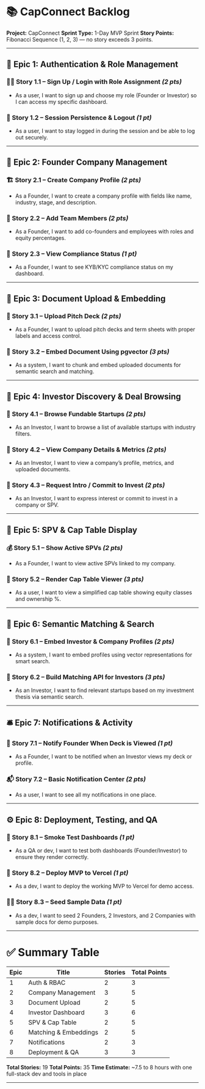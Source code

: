 # 📚 CapConnect Backlog

**Project:** CapConnect
**Sprint Type:** 1-Day MVP Sprint
**Story Points:** Fibonacci Sequence (1, 2, 3) — no story exceeds 3 points.

---

## 🚀 Epic 1: Authentication & Role Management

### 🧑‍💼 Story 1.1 – Sign Up / Login with Role Assignment *(2 pts)*

* As a user, I want to sign up and choose my role (Founder or Investor) so I can access my specific dashboard.

### 🔐 Story 1.2 – Session Persistence & Logout *(1 pt)*

* As a user, I want to stay logged in during the session and be able to log out securely.

---

## 🏢 Epic 2: Founder Company Management

### 🏗️ Story 2.1 – Create Company Profile *(2 pts)*

* As a Founder, I want to create a company profile with fields like name, industry, stage, and description.

### 👥 Story 2.2 – Add Team Members *(2 pts)*

* As a Founder, I want to add co-founders and employees with roles and equity percentages.

### 🛂 Story 2.3 – View Compliance Status *(1 pt)*

* As a Founder, I want to see KYB/KYC compliance status on my dashboard.

---

## 📂 Epic 3: Document Upload & Embedding

### 📁 Story 3.1 – Upload Pitch Deck *(2 pts)*

* As a Founder, I want to upload pitch decks and term sheets with proper labels and access control.

### 🧠 Story 3.2 – Embed Document Using pgvector *(3 pts)*

* As a system, I want to chunk and embed uploaded documents for semantic search and matching.

---

## 💼 Epic 4: Investor Discovery & Deal Browsing

### 🔎 Story 4.1 – Browse Fundable Startups *(2 pts)*

* As an Investor, I want to browse a list of available startups with industry filters.

### 📄 Story 4.2 – View Company Details & Metrics *(2 pts)*

* As an Investor, I want to view a company’s profile, metrics, and uploaded documents.

### 💬 Story 4.3 – Request Intro / Commit to Invest *(2 pts)*

* As an Investor, I want to express interest or commit to invest in a company or SPV.

---

## 👥 Epic 5: SPV & Cap Table Display

### 💰 Story 5.1 – Show Active SPVs *(2 pts)*

* As a Founder, I want to view active SPVs linked to my company.

### 🧮 Story 5.2 – Render Cap Table Viewer *(3 pts)*

* As a user, I want to view a simplified cap table showing equity classes and ownership %.

---

## 🤖 Epic 6: Semantic Matching & Search

### 🧭 Story 6.1 – Embed Investor & Company Profiles *(2 pts)*

* As a system, I want to embed profiles using vector representations for smart search.

### 🧪 Story 6.2 – Build Matching API for Investors *(3 pts)*

* As an Investor, I want to find relevant startups based on my investment thesis via semantic search.

---

## 🛎️ Epic 7: Notifications & Activity

### 🔔 Story 7.1 – Notify Founder When Deck is Viewed *(1 pt)*

* As a Founder, I want to be notified when an Investor views my deck or profile.

### 📬 Story 7.2 – Basic Notification Center *(2 pts)*

* As a user, I want to see all my notifications in one place.

---

## ⚙️ Epic 8: Deployment, Testing, and QA

### 🧪 Story 8.1 – Smoke Test Dashboards *(1 pt)*

* As a QA or dev, I want to test both dashboards (Founder/Investor) to ensure they render correctly.

### 🚀 Story 8.2 – Deploy MVP to Vercel *(1 pt)*

* As a dev, I want to deploy the working MVP to Vercel for demo access.

### 🧑‍🔧 Story 8.3 – Seed Sample Data *(1 pt)*

* As a dev, I want to seed 2 Founders, 2 Investors, and 2 Companies with sample docs for demo purposes.

---

# ✅ Summary Table

| Epic | Title                 | Stories | Total Points |
| ---- | --------------------- | ------- | ------------ |
| 1    | Auth & RBAC           | 2       | 3            |
| 2    | Company Management    | 3       | 5            |
| 3    | Document Upload       | 2       | 5            |
| 4    | Investor Dashboard    | 3       | 6            |
| 5    | SPV & Cap Table       | 2       | 5            |
| 6    | Matching & Embeddings | 2       | 5            |
| 7    | Notifications         | 2       | 3            |
| 8    | Deployment & QA       | 3       | 3            |

**Total Stories:** 19
**Total Points:** 35
**Time Estimate:** \~7.5 to 8 hours with one full-stack dev and tools in place

---

